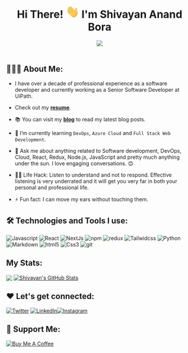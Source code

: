<h1 align="center">Hi There! <img src="https://raw.githubusercontent.com/ABSphreak/ABSphreak/master/gifs/Hi.gif" height="35px" /> I'm Shivayan Anand Bora</h1>

<!--
**shivayan-bora/shivayan-bora** is a ✨ _special_ ✨ repository because its `README.md` (this file) appears on your GitHub profile.
Here are some ideas to get you started: -->

<div align="center">
  <img src ="https://pbs.twimg.com/profile_banners/266143917/1614525436/1500x500" />
</div>
 
 <br/>

## 👨🏻‍💻 About Me:
- I have over a decade of professional experience as a software developer and currently working as a Senior Software Developer at UiPath. 

- Check out my **[resume](https://www.dropbox.com/s/18bjuj8rnqgn2uk/Shivayan_Bora_Senior_Software_Developer_Reactjs_10YOE.pdf?dl=0)**.

- 📚 You can visit my **[blog](https://shivayanbora.hashnode.dev/)** to read my latest blog posts.

- 🌱 I’m currently learning `DevOps`, `Azure Cloud` and `Full Stack Web Development`.

- 💬 Ask me about anything related to Software development, DevOps, Cloud, React, Redux, Node.js, JavaScript and pretty much anything under the sun. I love engaging conversations. 😊

- 👨‍💻 Life Hack: Listen to understand and not to respond. Effective listening is very underrated and it will get you very far in both your personal and professional life.

- ⚡ Fun fact: I can move my ears without touching them.

## 🛠️ Technologies and Tools I use:

<p>
<img alt="Javascript" src="https://img.shields.io/badge/JavaScript-323330?style=for-the-badge&logo=javascript&logoColor=F7DF1E"  height="25px"/>
<img alt="React" src="https://img.shields.io/badge/React-20232A?style=for-the-badge&logo=react&logoColor=61DAFB" height="25px"/>
<img alt="NextJs" src="https://img.shields.io/badge/Next-black?style=for-the-badge&logo=next.js&logoColor=white" height="25px"/>
<img alt="npm" src="https://img.shields.io/badge/NPM-%23000000.svg?style=for-the-badge&logo=npm&logoColor=white" height="25px"/>
<img alt="redux" src="https://img.shields.io/badge/-Redux-764ABC?style=flat-square&logo=redux&logoColor=white" height="25px"/>
<img alt="Tailwidcss" src="https://img.shields.io/badge/Tailwind_CSS-38B2AC?style=for-the-badge&logo=tailwind-css&logoColor=white" height="25px"/>
<img alt="Python" src="https://img.shields.io/badge/Python-14354C?style=for-the-badge&logo=python&logoColor=white" height="25px"/>
<img alt="Markdown" src="https://img.shields.io/badge/Markdown-000000?style=for-the-badge&logo=markdown&logoColor=white"  height="25px"/>
<img alt="html5" src="https://img.shields.io/badge/HTML5-E34F26?style=for-the-badge&logo=html5&logoColor=white" height="25px"/>
<img alt="Css3" src="https://img.shields.io/badge/CSS3-1572B6?style=for-the-badge&logo=css3&logoColor=white" height="25px"/>
<img alt="git" src="https://img.shields.io/badge/-Git-F05032?style=flat-square&logo=git&logoColor=white" height="25px"/>
</p>

## My Stats:

<a href="https://github.com/shivayan-bora/shivayan-bora">
  <img align="center" src="https://github-readme-stats-sigma-five.vercel.app/api/top-langs/?username=shivayan-bora&hide=java,html,tex&title_color=ffffff&text_color=c9cacc&icon_color=2bbc8a&bg_color=1d1f21&langs_count=3" /></a>
<a href="https://github.com/shivayan-bora/shivayan-bora">
  <img align="center" src="https://github-readme-stats-sigma-five.vercel.app/api?username=shivayan-bora&show_icons=true&line_height=27&count_private=true&title_color=ffffff&text_color=c9cacc&icon_color=2bbc8a&bg_color=1d1f21" alt="Shivayan's GitHub Stats" />
</a>

## ❤️ Let's get connected:

<p><a href="https://twitter.com/shivayanbora" target="_blank"><img alt="Twitter" src="https://img.shields.io/badge/twitter-%231DA1F2.svg?&style=for-the-badge&logo=twitter&logoColor=white"  height="30px"/></a> <a href="https://www.linkedin.com/in/shivayan-bora/" target="_blank"><img alt="LinkedIn" src="https://img.shields.io/badge/linkedin-%230077B5.svg?&style=for-the-badge&logo=linkedin&logoColor=white"  height="30px"/></a><a href="https://www.instagram.com/shivayanbora/" target="_blank"><img alt="Instagram" src="https://img.shields.io/badge/Instagram-E4405F?style=for-the-badge&logo=instagram&logoColor=white"  height="30px"/></a>
</p>

## 🤝 Support Me:

<a href="https://www.buymeacoffee.com/borashivayQ" target="_blank"><img src="https://cdn.buymeacoffee.com/buttons/v2/default-violet.png" alt="Buy Me A Coffee" height="60px" width="200px"></a>

<!-- ## 📊 My GitHub Data:

<div align="center">
  <img align="center" src="https://github-readme-stats.anuraghazra1.vercel.app/api?username=shivayan-bora&show_icons=true" />
  <img align="center" src="https://github-readme-streak-stats.herokuapp.com/?user=shivayan-bora&" alt="soumyajit" />
</div> -->
